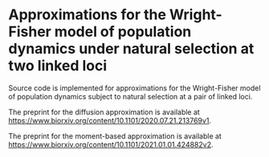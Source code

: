 # Approximations for the Wright-Fisher model of population dynamics under natural selection at two linked loci

Source code is implemented for approximations for the Wright-Fisher model of population dynamics subject to natural selection at a pair of linked loci.

The preprint for the diffusion approximation is available at https://www.biorxiv.org/content/10.1101/2020.07.21.213769v1.

The preprint for the moment-based approximation is available at https://www.biorxiv.org/content/10.1101/2021.01.01.424882v2.
